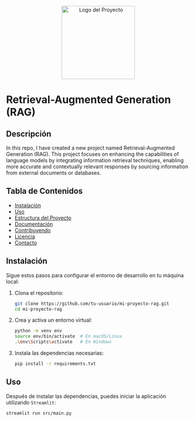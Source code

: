 <!-- Logo o imagen del proyecto -->
<p align="center">
  <img src="https://your-image-url.com/logo.png" alt="Logo del Proyecto" width="200">
</p>

# Retrieval-Augmented Generation (RAG)

## Descripción

In this repo, I have created a new project named Retrieval-Augmented Generation (RAG). This project focuses on enhancing the capabilities of language models by integrating information retrieval techniques, enabling more accurate and contextually relevant responses by sourcing information from external documents or databases.

## Tabla de Contenidos

- [Instalación](#instalación)
- [Uso](#uso)
- [Estructura del Proyecto](#estructura-del-proyecto)
- [Documentación](#documentación)
- [Contribuyendo](#contribuyendo)
- [Licencia](#licencia)
- [Contacto](#contacto)

## Instalación

Sigue estos pasos para configurar el entorno de desarrollo en tu máquina local:

1. Clona el repositorio:

    ```bash
    git clone https://github.com/tu-usuario/mi-proyecto-rag.git
    cd mi-proyecto-rag
    ```

2. Crea y activa un entorno virtual:

    ```bash
    python -m venv env
    source env/bin/activate  # En macOS/Linux
    .\env\Scripts\activate   # En Windows
    ```

3. Instala las dependencias necesarias:

    ```bash
    pip install -r requirements.txt
    ```

## Uso

Después de instalar las dependencias, puedes iniciar la aplicación utilizando `Streamlit`:

```bash
streamlit run src/main.py
